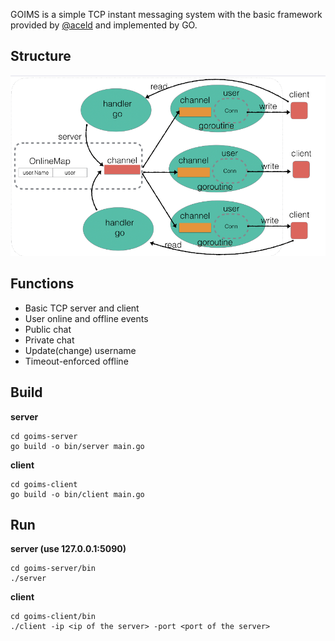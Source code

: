 GOIMS is a simple TCP instant messaging system with the basic framework provided by [@aceld](https://github.com/aceld) and implemented by GO.

## Structure

![goims-structure](goims-structure.png)

## Functions

- Basic TCP server and client
- User online and offline events
- Public chat
- Private chat
- Update(change) username
- Timeout-enforced offline

## Build

**server**

```
cd goims-server
go build -o bin/server main.go
```

**client**

```
cd goims-client
go build -o bin/client main.go
```

## Run

**server (use 127.0.0.1:5090)**

```
cd goims-server/bin
./server
```

**client**

```
cd goims-client/bin
./client -ip <ip of the server> -port <port of the server> 
```